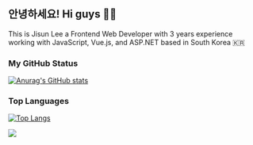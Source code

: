 ## 안녕하세요! Hi guys 🙋‍♀️

This is Jisun Lee
a Frontend Web Developer with 3 years experience 
working with JavaScript, Vue.js, and ASP.NET based in South Korea 🇰🇷


### My GitHub Status
[![Anurag's GitHub stats](https://github-readme-stats.vercel.app/api?username=jisunbella)](https://github.com/anuraghazra/github-readme-stats)

### Top Languages
[![Top Langs](https://github-readme-stats.vercel.app/api/top-langs/?username=jisunbella&layout=compact)](https://github.com/anuraghazra/github-readme-stats)



<a href="https://hits.seeyoufarm.com"><img src="https://hits.seeyoufarm.com/api/count/incr/badge.svg?url=https%3A%2F%2Fgithub.com%2Fjisunbella%2F&count_bg=%23C0D5A6&title_bg=%23555555&icon=&icon_color=%23E7E7E7&title=hits&edge_flat=false"/></a>
